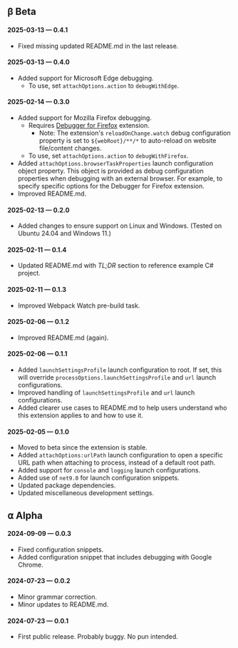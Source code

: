 ## β Beta

#### 2025-03-13 — 0.4.1

-   Fixed missing updated README.md in the last release.

#### 2025-03-13 — 0.4.0

-   Added support for Microsoft Edge debugging.
    -   To use, set `attachOptions.action` to `debugWithEdge`.

#### 2025-02-14 — 0.3.0

-   Added support for Mozilla Firefox debugging.
    -   Requires [Debugger for Firefox](https://marketplace.visualstudio.com/items?itemName=firefox-devtools.vscode-firefox-debug) extension.
        -   Note: The extension's `reloadOnChange.watch` debug configuration property is set to `${webRoot}/**/*` to auto-reload on website file/content changes.
    -   To use, set `attachOptions.action` to `debugWithFirefox`.
-   Added `attachOptions.browserTaskProperties` launch configuration object property. This object is provided as debug configuration properties when debugging with an external browser. For example, to specify specific options for the Debugger for Firefox extension.
-   Improved README.md.

#### 2025-02-13 — 0.2.0

-   Added changes to ensure support on Linux and Windows. (Tested on Ubuntu 24.04 and Windows 11.)

#### 2025-02-11 — 0.1.4

-   Updated README.md with _TL;DR_ section to reference example C# project.

#### 2025-02-11 — 0.1.3

-   Improved Webpack Watch pre-build task.

#### 2025-02-06 — 0.1.2

-   Improved README.md (again).

#### 2025-02-06 — 0.1.1

-   Added `launchSettingsProfile` launch configuration to root. If set, this will override `processOptions.launchSettingsProfile` and `url` launch configurations.
-   Improved handling of `launchSettingsProfile` and `url` launch configurations.
-   Added clearer use cases to README.md to help users understand who this extension applies to and how to use it.

#### 2025-02-05 — 0.1.0

-   Moved to beta since the extension is stable.
-   Added `attachOptions:urlPath` launch configuration to open a specific URL path when attaching to process, instead of a default root path.
-   Added support for `console` and `logging` launch configurations.
-   Added use of `net9.0` for launch configuration snippets.
-   Updated package dependencies.
-   Updated miscellaneous development settings.

## ⍺ Alpha

#### 2024-09-09 — 0.0.3

-   Fixed configuration snippets.
-   Added configuration snippet that includes debugging with Google Chrome.

#### 2024-07-23 — 0.0.2

-   Minor grammar correction.
-   Minor updates to README.md.

#### 2024-07-23 — 0.0.1

-   First public release. Probably buggy. No pun intended.
